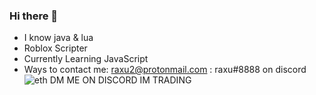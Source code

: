 ### Hi there 👋 ###

- I know java & lua
- Roblox Scripter
- Currently Learning JavaScript
- Ways to contact me: raxu2@protonmail.com : raxu#8888 on discord
![eth](https://user-images.githubusercontent.com/73766632/114624434-4903ec80-9c76-11eb-92a1-be250a49be76.png)
DM ME ON DISCORD IM TRADING
